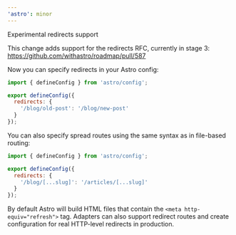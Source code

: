 ```yaml
---
'astro': minor
---
```


Experimental redirects support

This change adds support for the redirects RFC, currently in stage 3: https://github.com/withastro/roadmap/pull/587

Now you can specify redirects in your Astro config:

```js
import { defineConfig } from 'astro/config';

export defineConfig({
  redirects: {
    '/blog/old-post': '/blog/new-post'
  }
});
```

You can also specify spread routes using the same syntax as in file-based routing:

```js
import { defineConfig } from 'astro/config';

export defineConfig({
  redirects: {
    '/blog/[...slug]': '/articles/[...slug]'
  }
});
```

By default Astro will build HTML files that contain the `<meta http-equiv="refresh">` tag. Adapters can also support redirect routes and create configuration for real HTTP-level redirects in production.
